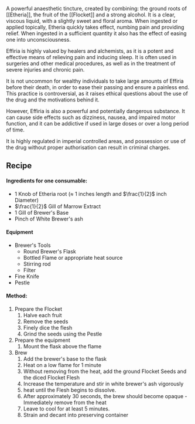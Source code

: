 A powerful anaesthetic tincture, created by combining: the ground roots of [[Etheria]], the fruit of the [[Flocket]] and a strong alcohol. It is a clear, viscous liquid, with a slightly sweet and floral aroma. When ingested or applied topically, Etheria quickly takes effect, numbing pain and providing relief. When ingested in a sufficient quantity it also has the effect of easing one into unconsciousness.  

Effiria is highly valued by healers and alchemists, as it is a potent and effective means of relieving pain and inducing sleep. It is often used in surgeries and other medical procedures, as well as in the treatment of severe injuries and chronic pain.

It is not uncommon for wealthy individuals to take large amounts of Effiria before their death, in order to ease their passing and ensure a painless end. This practice is controversial, as it raises ethical questions about the use of the drug and the motivations behind it.

However, Effiria is also a powerful and potentially dangerous substance. It can cause side effects such as dizziness, nausea, and impaired motor function, and it can be addictive if used in large doses or over a long period of time. 

It is highly regulated in imperial controlled areas, and possession or use of the drug without proper authorisation can result in criminal charges.


## Recipe

#### Ingredients for one consumable:
- $1$ Knob of Etheria root  ($\approx$ 1 inches length and $\frac{1}{2}$ inch Diameter)
- $\frac{1}{2}$ Gill of Marrow Extract
- $1$ Gill of  Brewer's Base
- Pinch of White Brewer's ash

#### Equipment
- Brewer's Tools
	- Round Brewer's Flask
	- Bottled Flame or appropriate heat source
	- Stirring rod
	- Filter
- Fine Knife
- Pestle


#### Method:
1. Prepare the Flocket
	1. Halve each fruit
	2. Remove the seeds
	3. Finely dice the flesh
	4. Grind the seeds using the Pestle
2. Prepare the equipment
	1. Mount the flask above the flame
3. Brew
	1. Add the brewer's base to the flask
	2. Heat on a low flame for 1 minute
	3. Without removing from the heat, add the ground Flocket Seeds and the diced Flocket Flesh
	4. Increase the temperature and stir in white brewer's ash vigorously
	6. heat until the Flesh begins to dissolve. 
	7. After approximately 30 seconds, the brew should become opaque - Immediately remove from the heat
	8. Leave to cool for at least 5 minutes.
	9. Strain and decant into preserving container
